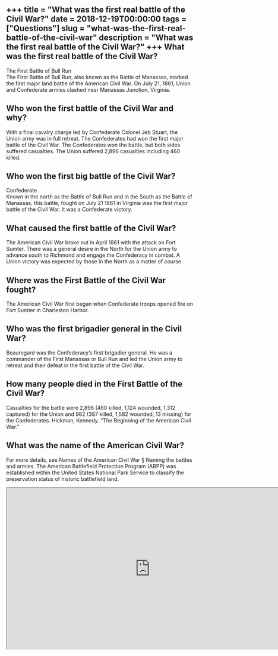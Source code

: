 +++
title = "What was the first real battle of the Civil War?"
date = 2018-12-19T00:00:00
tags = ["Questions"]
slug = "what-was-the-first-real-battle-of-the-civil-war"
description = "What was the first real battle of the Civil War?"
+++
What was the first real battle of the Civil War?
------------------------------------------------

The First Battle of Bull Run  
The First Battle of Bull Run, also known as the Battle of Manassas, marked the first major land battle of the American Civil War. On July 21, 1861, Union and Confederate armies clashed near Manassas Junction, Virginia.

Who won the first battle of the Civil War and why?
--------------------------------------------------

With a final cavalry charge led by Confederate Colonel Jeb Stuart, the Union army was in full retreat. The Confederates had won the first major battle of the Civil War. The Confederates won the battle, but both sides suffered casualties. The Union suffered 2,896 casualties including 460 killed.

Who won the first big battle of the Civil War?
----------------------------------------------

Confederate  
Known in the north as the Battle of Bull Run and in the South as the Battle of Manassas, this battle, fought on July 21 1861 in Virginia was the first major battle of the Civil War. It was a Confederate victory.

What caused the first battle of the Civil War?
----------------------------------------------

The American Civil War broke out in April 1861 with the attack on Fort Sumter. There was a general desire in the North for the Union army to advance south to Richmond and engage the Confederacy in combat. A Union victory was expected by those in the North as a matter of course.

Where was the First Battle of the Civil War fought?
---------------------------------------------------

The American Civil War first began when Confederate troops opened fire on Fort Sumter in Charleston Harbor.

Who was the first brigadier general in the Civil War?
-----------------------------------------------------

Beauregard was the Confederacy’s first brigadier general. He was a commander of the First Manassas or Bull Run and led the Union army to retreat and their defeat in the first battle of the Civil War.

How many people died in the First Battle of the Civil War?
----------------------------------------------------------

Casualties for the battle were 2,896 (460 killed, 1,124 wounded, 1,312 captured) for the Union and 982 (387 killed, 1,582 wounded, 13 missing) for the Confederates. Hickman, Kennedy. “The Beginning of the American Civil War.”

What was the name of the American Civil War?
--------------------------------------------

For more details, see Names of the American Civil War § Naming the battles and armies. The American Battlefield Protection Program (ABPP) was established within the United States National Park Service to classify the preservation status of historic battlefield land.

<iframe allow="accelerometer; autoplay; clipboard-write; encrypted-media; gyroscope; picture-in-picture" allowfullscreen="" class="__youtube_prefs__  epyt-is-override  no-lazyload" data-no-lazy="1" data-origheight="433" data-origwidth="770" data-skipgform_ajax_framebjll="" height="433" id="_ytid_63185" loading="lazy" src="https://www.youtube.com/embed/25HHVDOaGeE?enablejsapi=1&autoplay=0&cc_load_policy=0&cc_lang_pref=&iv_load_policy=1&loop=0&modestbranding=0&rel=1&fs=1&playsinline=0&autohide=2&theme=dark&color=red&controls=1&" title="YouTube player" width="770"></iframe>